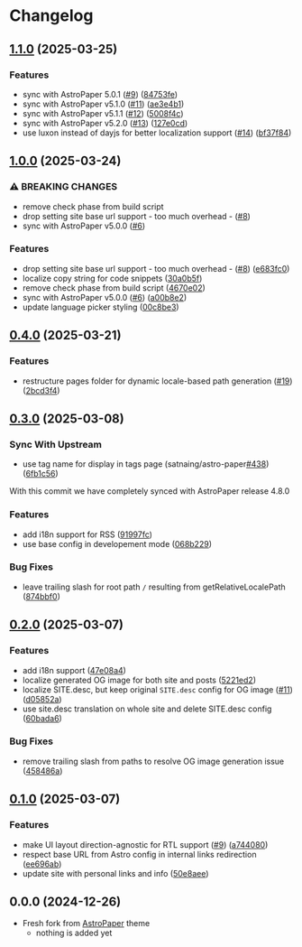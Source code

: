 # Changelog

## [1.1.0](https://github.com/yousef8/astro-paper-i18n/compare/v1.0.0...v1.1.0) (2025-03-25)


### Features

* sync with AstroPaper 5.0.1 ([#9](https://github.com/yousef8/astro-paper-i18n/issues/9)) ([84753fe](https://github.com/yousef8/astro-paper-i18n/commit/84753fe3005dcb368ff0b63c512e8b13df9203e1))
* sync with AstroPaper v5.1.0 ([#11](https://github.com/yousef8/astro-paper-i18n/issues/11)) ([ae3e4b1](https://github.com/yousef8/astro-paper-i18n/commit/ae3e4b1eb74413fe62c26d2903e43faeaaa6c543))
* sync with AstroPaper v5.1.1 ([#12](https://github.com/yousef8/astro-paper-i18n/issues/12)) ([5008f4c](https://github.com/yousef8/astro-paper-i18n/commit/5008f4cbaa277c91761b7f4d0e50e3f6aded5878))
* sync with AstroPaper v5.2.0 ([#13](https://github.com/yousef8/astro-paper-i18n/issues/13)) ([127e0cd](https://github.com/yousef8/astro-paper-i18n/commit/127e0cdbb3dabd68025a593bab6e96071fb84026))
* use luxon instead of dayjs for better localization support ([#14](https://github.com/yousef8/astro-paper-i18n/issues/14)) ([bf37f84](https://github.com/yousef8/astro-paper-i18n/commit/bf37f840222f582e49250b38e68d978d256044e6))

## [1.0.0](https://github.com/yousef8/astro-paper-i18n/compare/v0.4.0...v1.0.0) (2025-03-24)


### ⚠ BREAKING CHANGES

* remove check phase from build script
* drop setting site base url support - too much overhead - ([#8](https://github.com/yousef8/astro-paper-i18n/issues/8))
* sync with AstroPaper v5.0.0 ([#6](https://github.com/yousef8/astro-paper-i18n/issues/6))

### Features

* drop setting site base url support - too much overhead - ([#8](https://github.com/yousef8/astro-paper-i18n/issues/8)) ([e683fc0](https://github.com/yousef8/astro-paper-i18n/commit/e683fc064ebe5a559881c85d3b878e4da179c3ce))
* localize copy string for code snippets ([30a0b5f](https://github.com/yousef8/astro-paper-i18n/commit/30a0b5f9d0ae74fc20c1e0d9c4e5130e23113ad9))
* remove check phase from build script ([4670e02](https://github.com/yousef8/astro-paper-i18n/commit/4670e026b8fe1ac87731e1e906e7e59b6edf0fb1))
* sync with AstroPaper v5.0.0 ([#6](https://github.com/yousef8/astro-paper-i18n/issues/6)) ([a00b8e2](https://github.com/yousef8/astro-paper-i18n/commit/a00b8e2bf0a13a530816651ea220861279b48235))
* update language picker styling ([00c8be3](https://github.com/yousef8/astro-paper-i18n/commit/00c8be37be302dbcbfe314c837b232fe627ab3bc))

## [0.4.0](https://github.com/yousef8/astro-paper-i18n/compare/v0.3.0...v0.4.0) (2025-03-21)


### Features

* restructure pages folder for dynamic locale-based path generation ([#19](https://github.com/yousef8/astro-paper-i18n/issues/19)) ([2bcd3f4](https://github.com/yousef8/astro-paper-i18n/commit/2bcd3f4eee1f8c7c2c56aeff3a0dbd3eeebf9fc1))

## [0.3.0](https://github.com/yousef8/astro-paper-i18n/compare/v0.2.0...v0.3.0) (2025-03-08)

### Sync With Upstream

* use tag name for display in tags page (satnaing/astro-paper[#438](https://github.com/yousef8/astro-paper-i18n/issues/438)) ([6fb1c56](https://github.com/yousef8/astro-paper-i18n/commit/6fb1c5698fa2f64ee0b2708aed79349f44a89b05))

With this commit we have completely synced with AstroPaper release 4.8.0

### Features

* add i18n support for RSS ([91997fc](https://github.com/yousef8/astro-paper-i18n/commit/91997fc0cbbc75938b433e85a192f7d4ce9933ae))
* use base config in developement mode ([068b229](https://github.com/yousef8/astro-paper-i18n/commit/068b229c0d615ae174a8231e8c9274d0db66ee2f))

### Bug Fixes

* leave trailing slash for root path `/` resulting from getRelativeLocalePath ([874bbf0](https://github.com/yousef8/astro-paper-i18n/commit/874bbf00fa776b18cdae24e80723744cdc1bac8c))

## [0.2.0](https://github.com/yousef8/astro-paper-i18n/compare/v0.1.0...v0.2.0) (2025-03-07)


### Features

* add i18n support ([47e08a4](https://github.com/yousef8/astro-paper-i18n/commit/47e08a47913feb34ea328bde16b60d11276d50a0))
* localize generated OG image for both site and posts ([5221ed2](https://github.com/yousef8/astro-paper-i18n/commit/5221ed27e6230bcb5d770bf468f05d21eb212627))
* localize SITE.desc, but keep original `SITE.desc` config for OG image ([#11](https://github.com/yousef8/astro-paper-i18n/issues/11)) ([d05852a](https://github.com/yousef8/astro-paper-i18n/commit/d05852a1f7f89a3a9e6778742fb2aaae13e1698f))
* use site.desc translation on whole site and delete SITE.desc config ([60bada6](https://github.com/yousef8/astro-paper-i18n/commit/60bada60f87fc4cd0d8ce0d21661edde4748c51d))


### Bug Fixes

* remove trailing slash from paths to resolve OG image generation issue ([458486a](https://github.com/yousef8/astro-paper-i18n/commit/458486a1047057a91e8144fd1cf8ac1da3bdd247))

## [0.1.0](https://github.com/yousef8/astro-paper-i18n/compare/v0.0.0...v0.1.0) (2025-03-07)


### Features

* make UI layout direction-agnostic for RTL support ([#9](https://github.com/yousef8/astro-paper-i18n/issues/9)) ([a744080](https://github.com/yousef8/astro-paper-i18n/commit/a744080fcfa9658339791d4ab5fa651716b084ec))
* respect base URL from Astro config in internal links redirection ([ee696ab](https://github.com/yousef8/astro-paper-i18n/commit/ee696ab84890ff758c444154abb2d760d40bddd2))
* update site with personal links and info ([50e8aee](https://github.com/yousef8/astro-paper-i18n/commit/50e8aee55270762bc4f92940c959f591d7fe7e89))

## 0.0.0 (2024-12-26)

* Fresh fork from [AstroPaper](https://github.com/satnaing/astro-paper) theme
  * nothing is added yet
